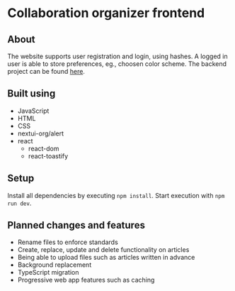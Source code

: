 # Collaboration organizer frontend

## About

The website supports user registration and login, using hashes. A logged in user is able to store preferences, eg., choosen color scheme. The backend project can be found [here](https://github.com/EliasNimlandLind/collaboration-organizer-backend.git).

## Built using

- JavaScript
- HTML
- CSS
- nextui-org/alert
- react
  - react-dom
  - react-toastify

## Setup

Install all dependencies by executing `npm install`. Start execution with `npm run dev`.

## Planned changes and features

- Rename files to enforce standards
- Create, replace, update and delete functionality on articles
- Being able to upload files such as articles written in advance
- Background replacement
- TypeScript migration
- Progressive web app features such as caching

